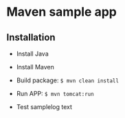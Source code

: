 # Maven sample app

## Installation

- Install Java
- Install Maven

- Build package: `$ mvn clean install`

- Run APP: `$ mvn tomcat:run`
  
- Test
samplelog text
